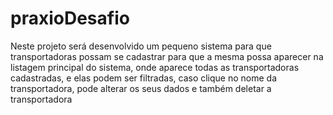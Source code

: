 # praxioDesafio
Neste projeto será desenvolvido um pequeno sistema para que transportadoras possam se cadastrar para que a mesma possa aparecer na listagem principal do sistema, onde aparece todas as transportadoras cadastradas, e elas podem ser filtradas, caso clique no nome da transportadora, pode alterar os seus dados e também deletar a transportadora
